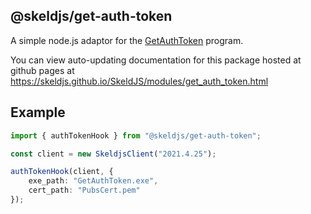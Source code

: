 ## @skeldjs/get-auth-token

A simple node.js adaptor for the [GetAuthToken](https://github.com/auproximity/GetAuthToken) program.

You can view auto-updating documentation for this package hosted at github pages at https://skeldjs.github.io/SkeldJS/modules/get_auth_token.html

## Example
```ts
import { authTokenHook } from "@skeldjs/get-auth-token";

const client = new SkeldjsClient("2021.4.25");

authTokenHook(client, {
    exe_path: "GetAuthToken.exe",
    cert_path: "PubsCert.pem"
});
```
